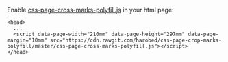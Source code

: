 Enable [css-page-cross-marks-polyfill.js](css-page-cross-marks-polyfill.js) in your html page:

```
<head>
  ...
  <script data-page-width="210mm" data-page-height="297mm" data-page-margin="10mm" src="https://cdn.rawgit.com/harobed/css-page-crop-marks-polyfill/master/css-page-cross-marks-polyfill.js"></script>
</head>
```
